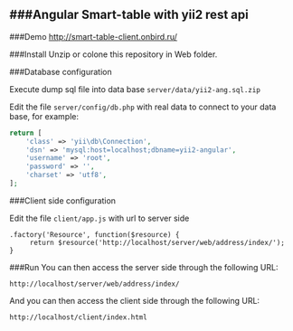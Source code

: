 
###**Angular Smart-table with yii2 rest api**
------------

###Demo
http://smart-table-client.onbird.ru/


###Install
Unzip or colone this repository in Web folder.


###Database configuration

Execute dump sql file into data base `server/data/yii2-ang.sql.zip`

Edit the file `server/config/db.php` with real data to connect to your data base, for example:

```php
return [
    'class' => 'yii\db\Connection',
    'dsn' => 'mysql:host=localhost;dbname=yii2-angular',
    'username' => 'root',
    'password' => '',
    'charset' => 'utf8',
];
```

###Client side configuration

Edit the file `client/app.js` with url to server side
```
.factory('Resource', function($resource) {
     return $resource('http://localhost/server/web/address/index/');
}
```
         



###Run
You can then access the server side through the following URL:

~~~
http://localhost/server/web/address/index/
~~~

And you can then access the client side through the following URL:

~~~
http://localhost/client/index.html
~~~

